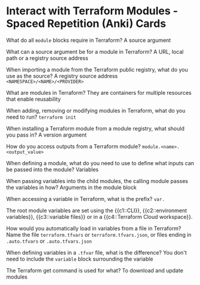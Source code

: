# Interact with Terraform Modules - Spaced Repetition (Anki) Cards

What do all `module` blocks require in Terraform? A source argument

What can a source argument be for a module in Terraform? A URL, local path or a registry source address

When importing a module from the Terraform public registry, what do you use as the source? A registry source address `<NAMESPACE>/<NAME>/<PROVIDER>`

What are modules in Terraform? They are containers for multiple resources that enable reusability

When adding, removing or modifying modules in Terraform, what do you need to run? `terraform init`

When installing a Terraform module from a module registry, what should you pass in? A version argument

How do you access outputs from a Terraform module? `module.<name>.<output_value>`

When defining a module, what do you need to use to define what inputs can be passed into the module? Variables

When passing variables into the child modules, the calling module passes the variables in how? Arguments in the module block

When accessing a variable in Terraform, what is the prefix? `var.`

The root module variables are set using the {{c1::CLI}}, {{c2::environment variables}}, {{c3::variable files}} or in a {{c4::Terraform Cloud workspace}}.

How would you automatically load in variables from a file in Terraform? Name the file `terraform.tfvars` or `terraform.tfvars.json`, or files ending in `.auto.tfvars` or `.auto.tfvars.json`

When defining variables in a `.tfvar` file, what is the difference? You don't need to include the `variable` block surrounding the variable

The Terraform get command is used for what? To download and update modules 